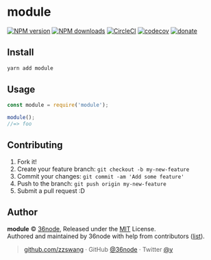 # module

[![NPM version](https://img.shields.io/npm/v/module.svg?style=flat)](https://npmjs.com/package/module) [![NPM downloads](https://img.shields.io/npm/dm/module.svg?style=flat)](https://npmjs.com/package/module) [![CircleCI](https://circleci.com/gh/36node/module/tree/master.svg?style=shield)](https://circleci.com/gh/36node/module/tree/master) [![codecov](https://codecov.io/gh/36node/module/branch/master/graph/badge.svg)](https://codecov.io/gh/36node/module)
[![donate](https://img.shields.io/badge/$-donate-ff69b4.svg?maxAge=2592000&style=flat)](https://github.com/36node/donate)

## Install

```bash
yarn add module
```

## Usage

```js
const module = require('module');

module();
//=> foo
```

## Contributing

1.  Fork it!
2.  Create your feature branch: `git checkout -b my-new-feature`
3.  Commit your changes: `git commit -am 'Add some feature'`
4.  Push to the branch: `git push origin my-new-feature`
5.  Submit a pull request :D

## Author

**module** © [36node](https://github.com/36node), Released under the [MIT](./LICENSE) License.<br>
Authored and maintained by 36node with help from contributors ([list](https://github.com/36node/module/contributors)).

> [github.com/zzswang](https://github.com/zzswang) · GitHub [@36node](https://github.com/36node) · Twitter [@y](https://twitter.com/y)
